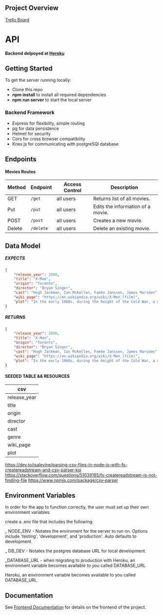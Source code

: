 ## Project Overview

[Trello Board](https://trello.com/b/tXisUcW0/balto-movie-app)

# API

#### Backend delpoyed at [Heroku](https://tranquil-meadow-07587.herokuapp.com/) <br>

## Getting Started

To get the server running locally:

- Clone this repo
- **npm install** to install all required dependencies
- **npm run server** to start the local server

### Backend Framework

- Express for flexibility, simple routing
- pg for data persistence
- Helmet for security
- Cors for cross browser compatibility
- Knex.js for communicating with postgreSQl database

## Endpoints

#### Movies Routes

| Method | Endpoint  | Access Control | Description                       |
| ------ | --------- | -------------- | --------------------------------- |
| GET    | `/get`    | all users      | Returns list of all movies.       |
| Put    | `/put`    | all users      | Edits the information of a movie. |
| POST   | `/post`   | all users      | Creates a new movie.              |
| Delete | `/delete` | all users      | Delete an existing movie.         |

## Data Model

##### EXPECTS

```JSON
{
    "release_year": 2000,
    "title": "X-Man",
    "origin": "Toronto",
    "director": "Bryan Singer",
    "cast": "Hugh Jackman, Ian McKellen, Famke Janssen, James Marsden",
    "wiki_page": "https://en.wikipedia.org/wiki/X-Men_(film)",
    "plot": "In the early 1960s, during the height of the Cold War, a mutant named Charles Xavier (James McAvoy) meets a fellow mutant named Erik Lehnsherr (Michael Fassbender). Despite their vastly different backgrounds"
}
```

##### RETURNS

```JSON
{
    "release_year": 2000,
    "title": "X-Man",
    "origin": "Toronto",
    "director": "Bryan Singer",
    "cast": "Hugh Jackman, Ian McKellen, Famke Janssen, James Marsden",
    "wiki_page": "https://en.wikipedia.org/wiki/X-Men_(film)",
    "plot": "In the early 1960s, during the height of the Cold War, a mutant named Charles Xavier (James McAvoy) meets a fellow mutant named Erik Lehnsherr (Michael Fassbender). Despite their vastly different backgrounds"
}
```

#### SEEDED TABLE && RESOURCES

| csv          |
| ------------ |
| release_year |
| title        |
| origin       |
| director     |
| cast         |
| genre        |
| wiki_page    |
| plot         |

https://dev.to/isalevine/parsing-csv-files-in-node-js-with-fs-createreadstream-and-csv-parser-koi
https://stackoverflow.com/questions/51039185/fs-createreadstream-is-not-finding-file
https://www.npmjs.com/package/csv-parser

## Environment Variables

In order for the app to function correctly, the user must set up their own environment variables.

create a .env file that includes the following:

\_ NODE_ENV - Notates the enviroment for the server to run on. Options include 'testing', 'development', and 'production'. Auto defaults to development.

\_ DB_DEV - Notates the postgres database URL for local development.

\_DATABASE_URL - when migrating to production with Heroku, an environment variable becomes available to you called DATABASE_URL

Heroku, an environment variable becomes available to you called DATABASE_URL

## Documentation

See [Frontend Documentation](https://github.com/noahfranco/Balto-Movies-FE) for details on the frontend of the project.
